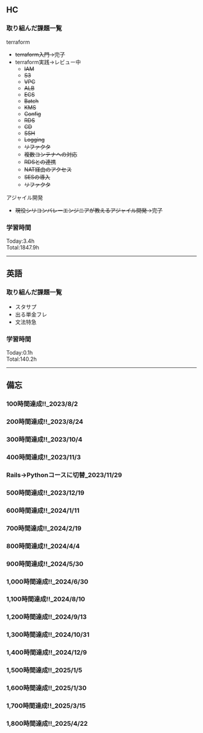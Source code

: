## HC
### 取り組んだ課題一覧
terraform
- ~~terraform入門→完了~~
- terraform実践→レビュー中
  - ~~IAM~~
  - ~~S3~~
  - ~~VPC~~
  - ~~ALB~~
  - ~~ECS~~
  - ~~Batch~~
  - ~~KMS~~
  - ~~Config~~
  - ~~RDS~~
  - ~~CD~~
  - ~~SSH~~
  - ~~Logging~~
  - ~~リファクタ~~
  - ~~複数コンテナへの対応~~
  - ~~RDSとの連携~~
  - ~~NAT経由のアクセス~~
  - ~~SESの導入~~
  - ~~リファクタ~~

アジャイル開発
- ~~現役シリコンバレーエンジニアが教えるアジャイル開発→完了~~

### 学習時間
Today:3.4h<br>
Total:1847.9h

------------------------------------------
## 英語
### 取り組んだ課題一覧
- スタサプ
- 出る単金フレ
- 文法特急

### 学習時間
Today:0.1h<br>
Total:140.2h

------------------------------------------
## 備忘
### 100時間達成!!_2023/8/2
### 200時間達成!!_2023/8/24
### 300時間達成!!_2023/10/4
### 400時間達成!!_2023/11/3
### Rails→Pythonコースに切替_2023/11/29
### 500時間達成!!_2023/12/19
### 600時間達成!!_2024/1/11
### 700時間達成!!_2024/2/19
### 800時間達成!!_2024/4/4
### 900時間達成!!_2024/5/30
### 1,000時間達成!!_2024/6/30
### 1,100時間達成!!_2024/8/10
### 1,200時間達成!!_2024/9/13
### 1,300時間達成!!_2024/10/31
### 1,400時間達成!!_2024/12/9
### 1,500時間達成!!_2025/1/5
### 1,600時間達成!!_2025/1/30
### 1,700時間達成!!_2025/3/15
### 1,800時間達成!!_2025/4/22